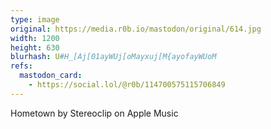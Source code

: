 ```yaml
---
type: image
original: https://media.r0b.io/mastodon/original/614.jpg
width: 1200
height: 630
blurhash: U#H_[Aj[01ayWUj[oMayxuj[M{ayofayWUoM
refs:
  mastodon_card:
    - https://social.lol/@r0b/114700575115706849
---
```


Hometown by Stereoclip on Apple Music
